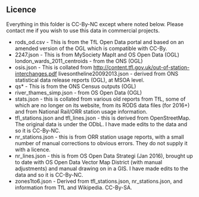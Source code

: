 ## Licence

Everything in this folder is CC-By-NC except where noted below. Please contact me if you wish to use this data in commercial projects.

* rods_od.csv - This is from the TfL Open Data portal and based on an amended version of the OGL which is compatible with CC-By.
* 2247.json - This is from MySociety MapIt and OS Open Data (OGL)
london_wards_2011_centroids - from the ONS (OGL)
* osis.json - This is collated from http://content.tfl.gov.uk/out-of-station-interchanges.pdf
livesontheline20092013.json - derived from ONS statistical data release reports (OGL), at MSOA level.
* qs* - This is from the ONS Census outputs (OGL)
* river_thames_simp.json - from OS Open Data (OGL)
* stats.json - this is collated from various old reports from TfL, some of which are no longer on its website, from its RODS data files (for 2016+) and from National Rail/ORR station usage information.
* tfl_stations.json and tfl_lines.json - this is derived from OpenStreetMap. The original data is under the ODbL. I have made edits to the data and so it is CC-By-NC.
* nr_stations.json - this is from ORR station usage reports, with a small number of manual corrections to obvious errors. They do not supply it with a licence.
* nr_lines.json - this is from OS Open Data Strategi (Jan 2016), brought up to date with OS Open Data Vector Map District (with manual adjustments) and manual drawing on in a GIS. I have made edits to the data and so it is CC-By-NC.
* zones1to6.json - Derived from tfl_stations.json, nr_stations.json, and information from TfL and Wikipedia. CC-By-SA.
